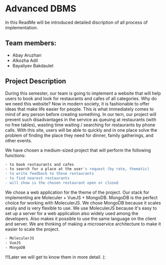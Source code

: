 # Advanced DBMS

In this ReadMe will be introduced detailed discription of all process of implementation.

## Team members:
* Abay Aruzhan
* Alkozha Adil
* Bayaliyev Bakdaulet

## Project Description
During this semester, our team is going to implement a website that will help users to book and look for restaurants and cafes of all categories. Why do we need this website? 
Now in modern society, it is fashionable to offer ideas that make life easier for people. This is what immediately comes to mind of any person before creating something. In our tern, our project will prevent such disadvantages in the service as queuing at restaurants (with no free tables), wasting time waiting / searching for restaurants by phone calls. With this site, users will be able to quickly and in one place solve the problem of finding the place they need for dinner, family gatherings, and other events.

We have chosen a medium-sized project that will perform the following functions:
```bash
- to book restaurants and cafes
- to search for a place at the user's request (by rate, thematic)
- to write feedback to these restaurants
- to find nearest restaurants
- will show is the chosen restaurant open or closed
```
We chose a web application for the theme of the project. Our stack for implementing are Moleculer + VueJS + MongoDB. MongoDB is the perfect choice for working with MoleculerJS. We chose MongoDB because it scales easily and is very flexible to use. We use MoleculerJS because it's easy to set up a server for a web application also widely used among the developers. Also makes it possible to use the same language on the client and server. We are thinking of making a microservice architecture to make it easier to scale the project.
```bash
- MoleculerJS
- VueJS
- MongoDB
```

!!!Later we will get to know them in more detail. (:
